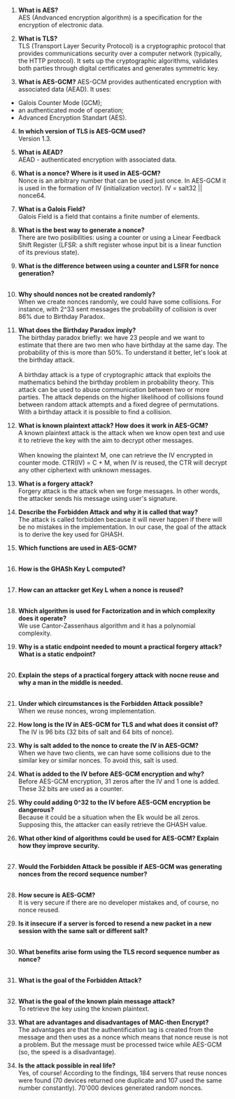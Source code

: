 1. **What is AES?**
<br> AES (Andvanced encryption algorithm) is a specification for the encryption of electronic data. </br>

2. **What is TLS?**
<br> TLS (Transport Layer Security Protocol) is a cryptographic protocol that provides communications security over a computer network (typically, the HTTP protocol). It sets up the cryptographic algorithms, validates both parties through digital certificates and generates symmetric key. </br>

3. **What is AES-GCM?**
AES-GCM provides authenticated encryption with associated data (AEAD). It uses:
* Galois Counter Mode (GCM);
* an authenticated mode of operation;
* Advanced Encryption Standart (AES).

4. **In which version of TLS is AES-GCM used?**
<br> Version 1.3. </br>

5. **What is AEAD?**
<br> AEAD - authenticated encryption with associated data. </br>


6. **What is a nonce? Where is it used in AES-GCM?**
<br> Nonce is an arbitrary number that can be used just once. In AES-GCM it is used in the formation of IV (initialization vector). IV = salt32 || nonce64. </br>

7. **What is a Galois Field?**
<br> Galois Field is a field that contains a finite number of elements. </br>

8. **What is the best way to generate a nonce?**
<br> There are two posiibilities: using a counter or using a Linear Feedback Shift Register (LFSR: a shift register whose input bit is a linear function of its previous state). </br>

9. **What is the difference between using a counter and LSFR for nonce generation?**
<br> </br>

10. **Why should nonces not be created randomly?**
<br> When we create nonces randomly, we could have some collisions. For instance, with 2^33 sent messages the probability of collision is over 86% due to Birthday Paradox. </br>

11. **What does the Birthday Paradox imply?**
<br> The birthday paradox briefly: we have 23 people and we want to estimate that there are two men who have birthday at the same day. The probability of this is more than 50%. To understand it better, let's look at the birthday attack. </br>
<br> A birthday attack is a type of cryptographic attack that exploits the mathematics behind the birthday problem in probability theory. This attack can be used to abuse communication between two or more parties. The attack depends on the higher likelihood of collisions found between random attack attempts and a fixed degree of permutations. With a birthday attack it is possible to find a collision.  </br>

12. **What is known plaintext attack? How does it work in AES-GCM?**
<br> A known plaintext attack is the attack when we know open text and use it to retrieve the key with the aim to decrypt other messages. </br>
<br> When knowing the plaintext M, one can retrieve the IV encrypted in counter mode. CTR(IV) = C + M, when IV is reused, the CTR will decrypt any other ciphertext with unknown messages.</br>

13. **What is a forgery attack?**
<br> Forgery attack is the attack when we forge messages. In other words, the attacker sends his message using user's signature. </br>

14. **Describe the Forbidden Attack and why it is called that way?**
<br> The attack is called forbidden because it will never happen if there will be no mistakes in the implementation. In our case, the goal of the attack is to derive the key used for GHASH. </br>

15. **Which functions are used in AES-GCM?** 
<br> </br>
16. **How is the GHASh Key L computed?**
<br> </br>
17. **How can an attacker get Key L when a nonce is reused?**
<br> </br>
18. **Which algorithm is used for Factorization and in which complexity does it operate?**
<br> We use Cantor-Zassenhaus algorithm and it has a polynomial complexity. </br>

19. **Why is a static endpoint needed to mount a practical forgery attack? What is a static endpoint?**
<br> </br>
20. **Explain the steps of a practical forgery attack with nocne reuse and why a man in the middle is needed.**
<br> </br>
21. **Under which circumstances is the Forbidden Attack possible?**
<br> When we reuse nonces, wrong implementation. </br>

22. **How long is the IV in AES-GCM for TLS and what does it consist of?**
<br> The IV is 96 bits (32 bits of salt and 64 bits of nonce).

23. **Why is salt added to the nonce to create the IV in AES-GCM?**
<br> When we have two clients, we can have some collisions due to the similar key or similar nonces. To avoid this, salt is used. </br>

24. **What is added to the IV before AES-GCM encryption and why?**
<br> Before AES-GCM encryption, 31 zeros after the IV and 1 one is added. These 32 bits are used as a counter. </br>

25. **Why could adding 0^32 to the IV before AES-GCM encryption be dangerous?**
<br> Because it could be a situation when the Ek would be all zeros. Supposing this, the attacker can easily retrieve the GHASH value. </br>  
26. **What other kind of algorithms could be used for AES-GCM? Explain how they improve security.**
<br> </br>
27. **Would the Forbidden Attack be possible if AES-GCM was generating nonces from the record sequence number?**
<br> </br>
28. **How secure is AES-GCM?**
<br> It is very secure if there are no developer mistakes and, of course, no nonce reused. </br>

29. **Is it insecure if a server is forced to resend a new packet in a new session with the same salt or different salt?**
<br> </br>
30. **What benefits arise form using the TLS record sequence number as nonce?**
<br> </br>
31. **What is the goal of the Forbidden Attack?** 
<br> </br>
32. **What is the goal of the known plain message attack?**
<br> To retrieve the key using the known plaintext. </br>
33. **What are advantages and disadvantages of MAC-then Encrypt?**
<br> The advantages are that the authentification tag is created from the message and then uses as a nonce which means that nonce reuse is not a problem. But the message must be processed twice while AES-GCM (so, the speed is a disadvantage).</br>
34. **Is the attack possible in real life?** 
<br> Yes, of course! According to the findings, 184 servers that reuse nonces were found (70 devices returned one duplicate and 107 used the same number constantly). 70'000 devices generated random nonces. </br>
